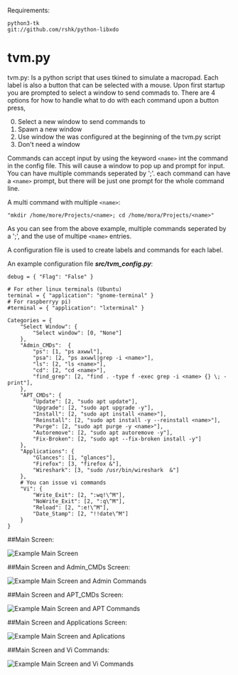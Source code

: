 Requirements:

```
python3-tk
git://github.com/rshk/python-libxdo
```
# tvm.py
 
tvm.py: Is a  python script that uses tkined to simulate a macropad. Each label is also a button that can be selected with a mouse. Upon first startup 
you are prompted to select a window to send commads to. There are 4 options for how to handle what to do with each command upon a button press,

0. Select a new window to send commands to
1. Spawn a new window
2. Use window  the was configured at the beginning of the tvm.py script
3. Don't need a window

Commands can accept input by using the keyword ```<name>``` int the command in the config file. This will cause a window to pop  up and prompt
for input. You can have multiple commands seperated by ';'. each command can have a ```<name>``` prompt, but there will be just one prompt for
the whole command line.

A multi command with multiple ```<name>```:

    "mkdir /home/more/Projects/<name>; cd /home/mora/Projects/<name>"
    
As you can see from the above example, multiple commands seperated by a ';', and the use of multipe ```<name>``` entries.

A configuration file is used to create labels and commands for each label.

An example configuration file ***src/tvm_config.py***:
```
debug = { "Flag": "False" }

# For other linux terminals (Ubuntu)
terminal = { "application": "gnome-terminal" }
# For raspberryy pi)
#terminal = { "application": "lxterminal" }

Categories = {
    "Select Window": {
        "Select window": [0, "None"]
    },
    "Admin_CMDs":  {
        "ps": [1, "ps axwwl"],
        "psa": [2, "ps axwwl|grep -i <name>"],
        "ls": [2, "ls <name>"],
        "cd": [2, "cd <name>"],
        "find_grep": [2, "find . -type f -exec grep -i <name> {} \; -print"],
    },
    "APT_CMDs": {
        "Update": [2, "sudo apt update"],
        "Upgrade": [2, "sudo apt upgrade -y"],
        "Install": [2, "sudo apt install <name>"],
        "Reinstall": [2, "sudo apt install -y --reinstall <name>"],
        "Purge": [2, "sudo apt purge -y <name>"],
        "Autoremove": [2, "sudo apt autoremove -y"],
        "Fix-Broken": [2, "sudo apt --fix-broken install -y"]
    },
    "Applications": {
        "Glances": [1, "glances"],
        "Firefox": [3, "firefox &"],
        "Wireshark": [3, "sudo /usr/bin/wireshark  &"]
    },
    # You can issue vi commands
    "Vi": {
        "Write_Exit": [2, ":wq!\^M"],
        "NoWrite_Exit": [2, ":q\^M"],
        "Reload": [2, ":e!\^M"],
        "Date_Stamp": [2, "!!date\^M"]
    }
}
```

##Main Screen:

![Example Main Screen](docs/main.png "Example Main Screen")

##Main Screen and Admin_CMDs Screen:

![Example Main Screen and Admin Commands](docs/main_and_Admin_CMDs.png "Example Main Screen and Admin  Commands")

##Main Screen and APT_CMDs Screen:

![Example Main Screen and APT Commands](docs/main_and_APT_CMDs.png "Example Main Screen and APT  Commands")

##Main Screen and Applications Screen:

![Example Main Screen and Aplications](docs/main_and_Aplications.png "Example Main Screen and Aplications")

##Main Screen and Vi Commands:

![Example Main Screen and Vi Commands](docs/main_and_Vi_CMDs.png "Example Main Screen and Vi Commands")

